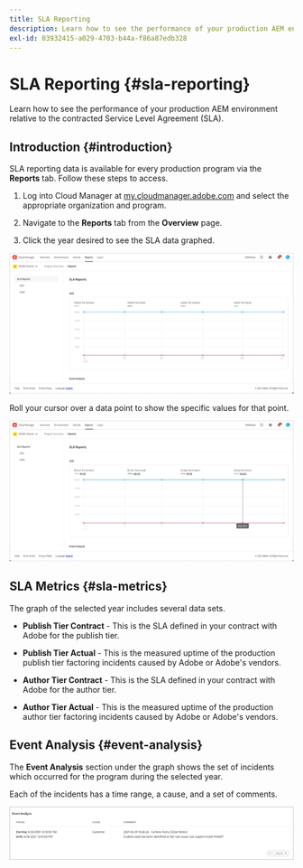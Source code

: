 ```yaml
---
title: SLA Reporting
description: Learn how to see the performance of your production AEM environment relative to the contracted Service Level Agreement (SLA).
exl-id: 03932415-a029-4703-b44a-f86a87edb328
---
```


# SLA Reporting {#sla-reporting} 

Learn how to see the performance of your production AEM environment relative to the contracted Service Level Agreement (SLA).

## Introduction {#introduction}

SLA reporting data is available for every production program via the **Reports** tab. Follow these steps to access.

1. Log into Cloud Manager at [my.cloudmanager.adobe.com](https://my.cloudmanager.adobe.com/) and select the appropriate organization and program.

1. Navigate to the **Reports** tab from the **Overview** page.

1. Click the year desired to see the SLA data graphed.

![SLA graph example](assets/sla-reporting-1.png)

Roll your cursor over a data point to show the specific values for that point.

![Showing detailed data](assets/sla-reporting-b.png)

## SLA Metrics {#sla-metrics}

The graph of the selected year includes several data sets.

* **Publish Tier Contract** - This is the SLA defined in your contract with Adobe for the publish tier.

* **Publish Tier Actual** - This is the measured uptime of the production publish tier factoring incidents caused by Adobe or Adobe's vendors.

* **Author Tier Contract** - This is the SLA defined in your contract with Adobe for the author tier.

* **Author Tier Actual** - This is the measured uptime of the production author tier factoring incidents caused by Adobe or Adobe's vendors.

## Event Analysis {#event-analysis}

The **Event Analysis** section under the graph shows the set of incidents which occurred for the program during the selected year. 

Each of the incidents has a time range, a cause, and a set of comments.

![Event Analysis example](assets/sla-reporting-c.png)
